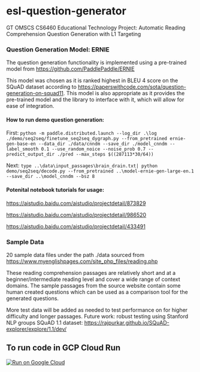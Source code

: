 # esl-question-generator
GT OMSCS CS6460 Educational Technology Project: Automatic Reading Comprehension Question Generation with L1 Targeting

### Question Generation Model: ERNIE
The question generation functionality is implemented using a pre-trained model from https://github.com/PaddlePaddle/ERNIE

This model was chosen as it is ranked highest in BLEU 4 score on the SQuAD dataset according to https://paperswithcode.com/sota/question-generation-on-squad11. This model is also appropriate as it provides the pre-trained model and the library to interface with it, which will allow for ease of integration.

#### How to run demo question generation:
First:
```python -m paddle.distributed.launch --log_dir .\log  ./demo/seq2seq/finetune_seq2seq_dygraph.py --from_pretrained ernie-gen-base-en --data_dir ./data/cnndm --save_dir ./model_cnndm --label_smooth 0.1 --use_random_noice --noise_prob 0.7 --predict_output_dir ./pred --max_steps $((287113*30/64)) ```

Next:
```type ..\data\input_passages\brain_drain.txt| python demo/seq2seq/decode.py --from_pretrained ..\model-ernie-gen-large-en.1 --save_dir ..\model_cnndm --bsz 8```

#### Potenital notebook tutorials for usage:
https://aistudio.baidu.com/aistudio/projectdetail/873829

https://aistudio.baidu.com/aistudio/projectdetail/986520

https://aistudio.baidu.com/aistudio/projectdetail/433491

### Sample Data
20 sample data files under the path ./data sourced from https://www.myenglishpages.com/site_php_files/reading.php

These reading comprehension passages are relatively short and at a beginner/intermediate reading level and cover a wide range of context domains. The sample passages from the source website contain some human created questions which can be used as a comparison tool for the generated questions.

More test data will be added as needed to test performance on for higher difficulty and longer passages. Future work: robust testing using Stanford NLP groups SQuAD 1.1 dataset: https://rajpurkar.github.io/SQuAD-explorer/explore/1.1/dev/ 

## To run code in GCP Cloud Run
[![Run on Google Cloud](https://storage.googleapis.com/cloudrun/button.svg)](https://console.cloud.google.com/cloudshell/editor?shellonly=true&cloudshell_image=gcr.io/cloudrun/button&cloudshell_git_repo=https://github.com/byramag/esl-question-generator)

